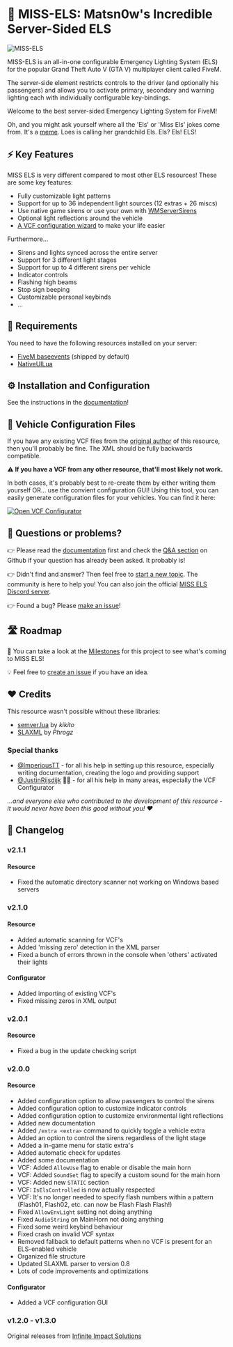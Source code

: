 # 🚨 MISS-ELS: Matsn0w's Incredible Server-Sided ELS

![MISS-ELS](assets/MISS-ELS_Logo.png)

MISS-ELS is an all-in-one configurable Emergency Lighting System (ELS) for the popular Grand Theft Auto V (GTA V) multiplayer client called FiveM.

The server-side element restricts controls to the driver (and optionally his passengers) and allows you to activate primary, secondary and warning lighting each with individually configurable key-bindings.

Welcome to the best server-sided Emergency Lighting System for FiveM!

Oh, and you might ask yourself where all the 'Els' or 'Miss Els' jokes come from. It's a [meme](https://youtu.be/X-PgamXIWRQ?t=75). Loes is calling her grandchild Els. Els? Els! ELS!

## ⚡ Key Features

MISS ELS is very different compared to most other ELS resources! These are some key features:

- Fully customizable light patterns
- Support for up to 36 independent light sources (12 extras + 26 miscs)
- Use native game sirens or use your own with [WMServerSirens](https://github.com/Walsheyy/WMServerSirens)
- Optional light reflections around the vehicle
- [A VCF configuration wizard](https://matsn0w.github.io/MISS-ELS) to make your life easier

Furthermore...

- Sirens and lights synced across the entire server
- Support for 3 different light stages
- Support for up to 4 different sirens per vehicle
- Indicator controls
- Flashing high beams
- Stop sign beeping
- Customizable personal keybinds
- ...

## 🧩 Requirements

You need to have the following resources installed on your server:

- [FiveM baseevents](https://docs.fivem.net/docs/resources/baseevents) (shipped by default)
- [NativeUILua](https://github.com/FrazzIe/NativeUILua/releases/latest)

## ⚙️ Installation and Configuration

See the instructions in the [documentation](docs/README.md)!

## 🚓 Vehicle Configuration Files

If you have any existing VCF files from the [original author](https://github.com/InfImpSolutions) of this resource, then you'll probably be fine. The XML should be fully backwards compatible.

**⚠️ If you have a VCF from any other resource, that'll most likely not work.**

In both cases, it's probably best to re-create them by either writing them yourself OR... use the convient configuration GUI! Using this tool, you can easily generate configuration files for your vehicles. You can find it here:

[![Open VCF Configurator](https://dabuttonfactory.com/button.png?t=MISS+ELS+VCF+Configurator&f=Open+Sans-Bold&ts=16&tc=fff&hp=45&vp=20&c=10&bgt=unicolored&bgc=1a37a8&be=1&bs=1&bc=fff)](https://matsn0w.github.io/MISS-ELS)

## 💭 Questions or problems?

👉 Please read the [documentation](docs/README.md) first and check the [Q&A section](https://github.com/matsn0w/IIS-EmergencyLS-ELS-FiveM/discussions/categories/q-a) on Github if your question has already been asked. It probably is!

👉 Didn't find and answer? Then feel free to [start a new topic](https://github.com/matsn0w/IIS-EmergencyLS-ELS-FiveM/discussions/new?category=q-a). The community is here to help you! You can also join the official [MISS ELS Discord server](https://matsn0w.dev/discord).

👉 Found a bug? Please [make an issue](https://github.com/matsn0w/MISS-ELS/issues/new)!

## 🛣️ Roadmap

👀 You can take a look at the [Milestones](https://github.com/matsn0w/MISS-ELS/milestones) for this project to see what's coming to MISS ELS!

💡 Feel free to [create an issue](https://github.com/matsn0w/MISS-ELS/issues/new) if you have an idea.

## ❤️ Credits

This resource wasn't possible without these libraries:

- [semver.lua](https://github.com/kikito/semver.lua) by _kikito_
- [SLAXML](https://github.com/Phrogz/SLAXML) by _Phrogz_

### Special thanks

- [@ImperiousTT](https://github.com/ImperiousTT) - for all his help in setting up this resource, especially writing documentation, creating the logo and providing support
- [@JustinRijsdijk](https://github.com/JustinRijsdijk) 🐔🎩 - for all his help in many areas, especially the VCF Configurator

_...and everyone else who contributed to the development of this resource - it would never have been this good without you! ❤️_

## 📃 Changelog

### v2.1.1

#### Resource

- Fixed the automatic directory scanner not working on Windows based servers

### v2.1.0

#### Resource

- Added automatic scanning for VCF's
- Added 'missing zero' detection in the XML parser
- Fixed a bunch of errors thrown in the console when 'others' activated their lights

#### Configurator

- Added importing of existing VCF's
- Fixed missing zeros in XML output

### v2.0.1

#### Resource

- Fixed a bug in the update checking script

### v2.0.0

#### Resource

- Added configuration option to allow passengers to control the sirens
- Added configuration option to customize indicator controls
- Added configuration option to customize environmental light reflections
- Added new documentation
- Added `/extra <extra>` command to quickly toggle a vehicle extra
- Added an option to control the sirens regardless of the light stage
- Added a in-game menu for static extra's
- Added automatic check for updates
- Added some documentation
- VCF: Added `AllowUse` flag to enable or disable the main horn
- VCF: Added `SoundSet` flag to specify a custom sound for the main horn
- VCF: Added new `STATIC` section
- VCF: `IsElsControlled` is now actually respected
- VCF: It's no longer needed to specify flash numbers within a pattern (Flash01, Flash02, etc. can now be Flash Flash Flash!)
- Fixed `AllowEnvLight` setting not doing anything
- Fixed `AudioString` on MainHorn not doing anything
- Fixed some weird keybind behaviour
- Fixed crash on invalid VCF syntax
- Removed fallback to default patterns when no VCF is present for an ELS-enabled vehicle
- Organized file structure
- Updated SLAXML parser to version 0.8
- Lots of code improvements and optimizations

#### Configurator

- Added a VCF configuration GUI

### v1.2.0 - v1.3.0

Original releases from [Infinite Impact Solutions](https://github.com/InfImpSolutions)
